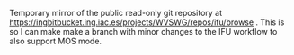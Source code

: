 Temporary mirror of the public read-only git repository
at https://ingbitbucket.ing.iac.es/projects/WVSWG/repos/ifu/browse . This is so I can make make a branch with minor
changes to the IFU workflow to also support MOS mode. 

